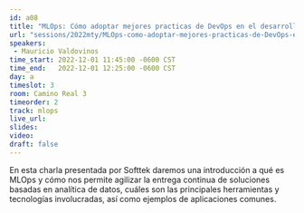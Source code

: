 ```yaml
---
id: a08
title: "MLOps: Cómo adoptar mejores practicas de DevOps en el desarrollo de algoritmos de machine learning."
url: "sessions/2022mty/MLOps-como-adoptar-mejores-practicas-de-DevOps-en-ml"
speakers:
 - Mauricio Valdovinos
time_start: 2022-12-01 11:45:00 -0600 CST
time_end:   2022-12-01 12:25:00 -0600 CST
day: a
timeslot: 3
room: Camino Real 3
timeorder: 2
track: mlops
live_url: 
slides: 
video: 
draft: false
---
```


En esta charla presentada por Softtek daremos una introducción a qué es MLOps y cómo nos permite agilizar la entrega continua de soluciones basadas en analítica de datos, cuáles son las principales herramientas y tecnologías involucradas, así como ejemplos de aplicaciones comunes.


